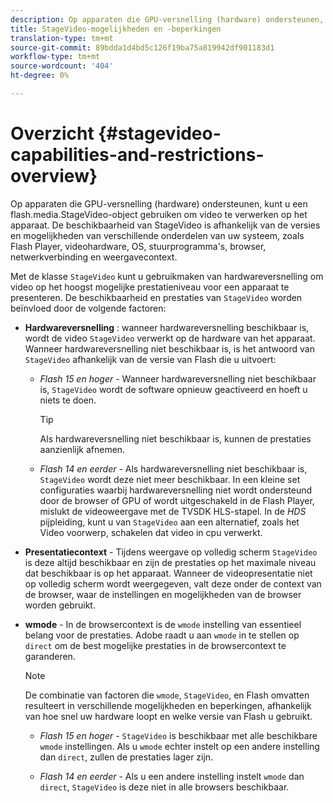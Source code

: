```yaml
---
description: Op apparaten die GPU-versnelling (hardware) ondersteunen, kunt u een flash.media.StageVideo-object gebruiken om video te verwerken op het apparaat. De beschikbaarheid van StageVideo is afhankelijk van de versies en mogelijkheden van verschillende onderdelen van uw systeem, zoals Flash Player, videohardware, OS, stuurprogramma's, browser, netwerkverbinding en weergavecontext.
title: StageVideo-mogelijkheden en -beperkingen
translation-type: tm+mt
source-git-commit: 89bdda1d4bd5c126f19ba75a819942df901183d1
workflow-type: tm+mt
source-wordcount: '404'
ht-degree: 0%

---
```



# Overzicht {#stagevideo-capabilities-and-restrictions-overview}

Op apparaten die GPU-versnelling (hardware) ondersteunen, kunt u een flash.media.StageVideo-object gebruiken om video te verwerken op het apparaat. De beschikbaarheid van StageVideo is afhankelijk van de versies en mogelijkheden van verschillende onderdelen van uw systeem, zoals Flash Player, videohardware, OS, stuurprogramma&#39;s, browser, netwerkverbinding en weergavecontext.

Met de klasse `StageVideo` kunt u gebruikmaken van hardwareversnelling om video op het hoogst mogelijke prestatieniveau voor een apparaat te presenteren. De beschikbaarheid en prestaties van `StageVideo` worden beïnvloed door de volgende factoren:

* **Hardwareversnelling** : wanneer hardwareversnelling beschikbaar is, wordt de video  `StageVideo` verwerkt op de hardware van het apparaat. Wanneer hardwareversnelling niet beschikbaar is, is het antwoord van `StageVideo` afhankelijk van de versie van Flash die u uitvoert:

   * *Flash 15 en hoger*  - Wanneer hardwareversnelling niet beschikbaar is,  `StageVideo` wordt de software opnieuw geactiveerd en hoeft u niets te doen.

      >[!TIP]
      >
      >Als hardwareversnelling niet beschikbaar is, kunnen de prestaties aanzienlijk afnemen.

   * *Flash 14 en eerder*  - Als hardwareversnelling niet beschikbaar is,  `StageVideo` wordt deze niet meer beschikbaar. In een kleine set configuraties waarbij hardwareversnelling niet wordt ondersteund door de browser of GPU of wordt uitgeschakeld in de Flash Player, mislukt de videoweergave met de TVSDK HLS-stapel. In de *HDS* pijpleiding, kunt u van `StageVideo` aan een alternatief, zoals het Video voorwerp, schakelen dat video in cpu verwerkt.

* **Presentatiecontext**  - Tijdens weergave op volledig scherm  `StageVideo` is deze altijd beschikbaar en zijn de prestaties op het maximale niveau dat beschikbaar is op het apparaat. Wanneer de videopresentatie niet op volledig scherm wordt weergegeven, valt deze onder de context van de browser, waar de instellingen en mogelijkheden van de browser worden gebruikt.

* **wmode**  - In de browsercontext is de  `wmode` instelling van essentieel belang voor de prestaties. Adobe raadt u aan `wmode` in te stellen op `direct` om de best mogelijke prestaties in de browsercontext te garanderen.

   >[!NOTE]
   >
   >De combinatie van factoren die `wmode`, `StageVideo`, en Flash omvatten resulteert in verschillende mogelijkheden en beperkingen, afhankelijk van hoe snel uw hardware loopt en welke versie van Flash u gebruikt.

   * *Flash 15 en hoger*  -  `StageVideo` is beschikbaar met alle beschikbare  `wmode` instellingen. Als u `wmode` echter instelt op een andere instelling dan `direct`, zullen de prestaties lager zijn.

   * *Flash 14 en eerder*  - Als u een andere instelling instelt  `wmode` dan  `direct`,  `StageVideo` is deze niet in alle browsers beschikbaar.


